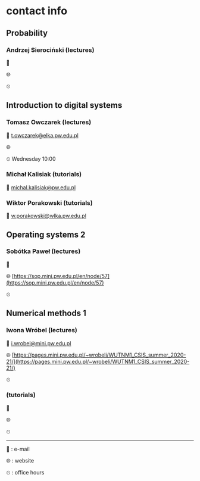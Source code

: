 # contact info

## Probability

### Andrzej Sierociński (lectures)

📧

🌐 []()

⏲

## Introduction to digital systems

### Tomasz Owczarek (lectures)

📧 t.owczarek@elka.pw.edu.pl

🌐 []()

⏲ Wednesday 10:00

### Michał Kalisiak (tutorials)

📧 michal.kalisiak@pw.edu.pl

### Wiktor Porakowski (tutorials)

📧 w.porakowski@wlka.pw.edu.pl

## Operating systems 2

### Sobótka Paweł (lectures)

📧

🌐 [https://sop.mini.pw.edu.pl/en/node/57](https://sop.mini.pw.edu.pl/en/node/57)

⏲

## Numerical methods 1

### Iwona Wróbel (lectures)

📧 i.wrobel@mini.pw.edu.pl

🌐 [https://pages.mini.pw.edu.pl/~wrobeli/WUTNM1_CSIS_summer_2020-21/](https://pages.mini.pw.edu.pl/~wrobeli/WUTNM1_CSIS_summer_2020-21/)

⏲

### (tutorials)

📧

🌐 []()

⏲

---

📧 : e-mail

🌐 : website

⏲ : office hours

